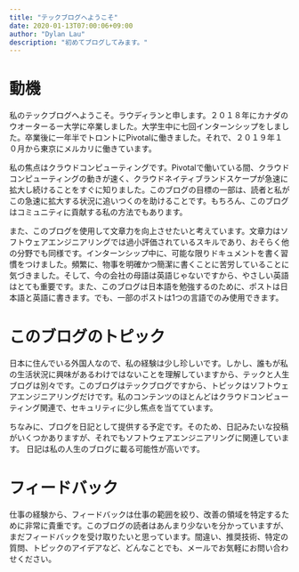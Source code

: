 ```yaml
---
title: "テックブログへようこそ"
date: 2020-01-13T07:00:06+09:00
author: "Dylan Lau"
description: "初めてブログしてみます。"
---
```


# 動機

私のテックブログへようこそ。ラウディランと申します。２０１８年にカナダのウオーターるー大学に卒業しました。大学生中に七回インターンシップをしました。卒業後に一年半でトロントにPivotalに働きました。それで、２０１９年１０月から東京にメルカリに働きています。

私の焦点はクラウドコンピューティングです。Pivotalで働いている間、クラウドコンピューティングの動きが速く、クラウドネイティブランドスケープが急速に拡大し続けることをすぐに知りました。このブログの目標の一部は、読者と私がこの急速に拡大する状況に追いつくのを助けることです。もちろん、このブログはコミュニティに貢献する私の方法でもあります。

また、このブログを使用して文章力を向上させたいと考えています。文章力はソフトウェアエンジニアリングでは過小評価されているスキルであり、おそらく他の分野でも同様です。インターンシップ中に、可能な限りドキュメントを書く習慣をつけました。頻繁に、物事を明確かつ簡潔に書くことに苦労していることに気づきました。そして、今の会社の母語は英語じゃないですから、やさしい英語はとても重要です。また、このブログは日本語を勉強するのために、ポストは日本語と英語に書きます。でも、一部のポストは1つの言語でのみ使用できます。

# このブログのトピック

日本に住んでいる外国人なので、私の経験は少し珍しいです。しかし、誰もが私の生活状況に興味があるわけではないことを理解していますから、テックと人生ブログは別々です。このブログはテックブログですから、トピックはソフトウェアエンジニアリングだけです。私のコンテンツのほとんどはクラウドコンピューティング関連で、セキュリティに少し焦点を当てています。

ちなみに、ブログを日記として提供する予定です。そのため、日記みたいな投稿がいくつかありますが、それでもソフトウェアエンジニアリングに関連しています。 日記は私の人生のブログに載る可能性が高いです。

# フィードバック

仕事の経験から、フィードバックは仕事の範囲を絞り、改善の領域を特定するために非常に貴重です。このブログの読者はあんまり少ないを分かっていますが、まだフィードバックを受け取りたいと思っています。間違い、推奨技術、特定の質問、トピックのアイデアなど、どんなことでも、メールでお気軽にお問い合わせください。
